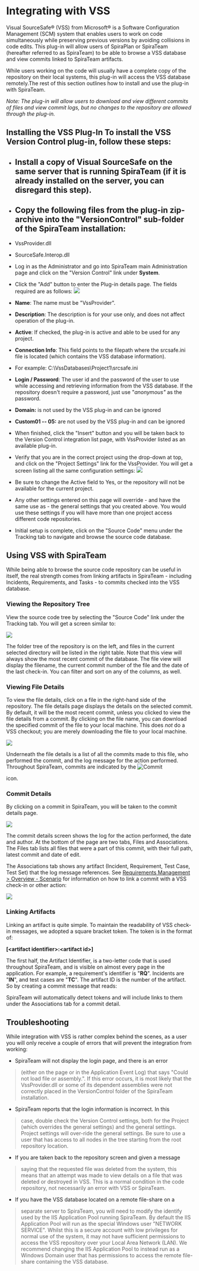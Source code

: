 # Integrating with VSS

Visual SourceSafe® (VSS) from Microsoft® is a Software Configuration
Management (SCM) system that enables users to work on code
simultaneously while preserving previous versions by avoiding collisions
in code edits. This plug-in will allow users of SpiraPlan or SpiraTeam
(hereafter referred to as SpiraTeam) to be able to browse a VSS database
and view commits linked to SpiraTeam artifacts.

While users working on the code will usually have a complete copy of the
repository on their local systems, this plug-in will access the VSS
database remotely.The rest of this section outlines how to install and
use the plug-in with SpiraTeam.

*Note: The plug-in will allow users to download and view different
commits of files and view commit logs, but no changes to the
repository are allowed through the plug-in.*

## Installing the VSS Plug-In To install the VSS Version Control plug-in, follow these steps:

-   ## Install a copy of Visual SourceSafe on the same server that is running SpiraTeam (if it is already installed on the server, you can disregard this step).

-   ## Copy the following files from the plug-in zip-archive into the "VersionControl" sub-folder of the SpiraTeam installation:

-   VssProvider.dll

-   SourceSafe.Interop.dll

-   Log in as the Administrator and go into SpiraTeam main
Administration page and click on the "Version Control" link under
**System**.

-   Click the "Add" button to enter the Plug-in details page. The fields
required are as follows:
![](img/Integrating_with_VSS_37.png)




-   **Name**: The name must be "VssProvider".

-   **Description**: The description is for your use only, and does
not affect operation of the plug-in.

-   **Active**: If checked, the plug-in is active and able to be
used for any project.

-   **Connection Info**: This field points to the filepath where the
srcsafe.ini file is located (which contains the VSS database
information).

-   For example: C:\\VssDatabases\\Project1\\srcsafe.ini

-   **Login / Password**: The user id and the password of the user
to use while accessing and retrieving information from the VSS
database. If the repository doesn't require a password, just use
"*anonymous"* as the password.

-   **Domain:** is not used by the VSS plug-in and can be ignored

-   **Custom01 -- 05:** are not used by the VSS plug-in and can be
ignored

-   When finished, click the "Insert" button and you will be taken back
to the Version Control integration list page, with VssProvider
listed as an available plug-in.

-   Verify that you are in the correct project using the drop-down at
top, and click on the "Project Settings" link for the VssProvider.
You will get a screen listing all the same configuration settings:
![](img/Integrating_with_VSS_38.png)




-   Be sure to change the Active field to Yes, or the repository
will not be available for the current project.

-   Any other settings entered on this page will override - and have
the same use as - the general settings that you created above.
You would use these settings if you will have more than one
project access different code repositories.

-   Initial setup is complete, click on the "Source Code" menu under the
Tracking tab to navigate and browse the source code database.

## Using VSS with SpiraTeam

While being able to browse the source code repository can be useful in
itself, the real strength comes from linking artifacts in SpiraTeam -
including Incidents, Requirements, and Tasks - to commits checked into
the VSS database.

### Viewing the Repository Tree

View the source code tree by selecting the "Source Code" link under the
Tracking tab. You will get a screen similar to:

![](img/Integrating_with_VSS_39.png)




The folder tree of the repository is on the left, and files in the
current selected directory will be listed in the right table. Note that
this view will always show the most recent commit of the database. The
file view will display the filename, the current commit number of the
file and the date of the last check-in. You can filter and sort on any
of the columns, as well.

### Viewing File Details

To view the file details, click on a file in the right-hand side of the
repository. The file details page displays the details on the selected
commit. By default, it will be the most recent commit, unless you
clicked to view the file details from a commit. By clicking on the
file name, you can download the specified commit of the file to your
local machine. This does *not* do a VSS checkout; you are
merely downloading the file to your local machine.

![](img/Integrating_with_VSS_40.png)




Underneath the file details is a list of all the commits made to this
file, who performed the commit, and the log message for the action
performed. Throughout SpiraTeam, commits are indicated by the
![Commit](img/Integrating_with_VSS_12.png)


 icon.

### Commit Details

By clicking on a commit in SpiraTeam, you will be taken to the
commit details page.

![](img/Integrating_with_VSS_41.png)




The commit details screen shows the log for the action performed, the
date and author. At the bottom of the page are two tabs, Files and
Associations. The Files tab lists all files that were a part of this
commit, with their full path, latest commit and date of edit.

The Associations tab shows any artifact (Incident, Requirement, Test
Case, Test Set) that the log message references. See [Requirements Management > Overview - Scenario](../../Spira-User-Manual/Requirements-Management/#overview-scenario) for
information on how to link a commit with a VSS check-in or other
action:

![](img/Integrating_with_VSS_42.png)




### Linking Artifacts

Linking an artifact is quite simple. To maintain the readability of VSS
check-in messages, we adopted a square bracket token. The token is in
the format of:

**\[<artifact identifier\>:<artifact id\>\]**

The first half, the Artifact Identifier, is a two-letter code that is
used throughout SpiraTeam, and is visible on almost every page in the
application. For example, a requirement's identifier is "**RQ**".
Incidents are "**IN**", and test cases are "**TC**". The artifact ID is
the number of the artifact. So by creating a commit message that reads:

SpiraTeam will automatically detect tokens and will include links to
them under the Associations tab for a commit detail.

## Troubleshooting

While integration with VSS is rather complex behind the scenes, as a
user you will only receive a couple of errors that will prevent the
integration from working:

-   SpiraTeam will not display the login page, and there is an error
> (either on the page or in the Application Event Log) that says
> "Could not load file or assembly.". If this error occurs, it is
> most likely that the VssProvider.dll or some of its dependent
> assemblies were not correctly placed in the VersionControl folder
> of the SpiraTeam installation.

-   SpiraTeam reports that the login information is incorrect. In this
> case, double check the Version Control settings, both for the
> Project (which overrides the general settings) and the general
> settings. Project settings will over-ride the general settings. Be
> sure to use a user that has access to all nodes in the tree
> starting from the root repository location.

-   If you are taken back to the repository screen and given a message
> saying that the requested file was deleted from the system, this
> means that an attempt was made to view details on a file that was
> deleted or destroyed in VSS. This is a normal condition in the
> code repository, not necessarily an error with VSS or SpiraTeam.

-   If you have the VSS database located on a remote file-share on a
> separate server to SpiraTeam, you will need to modify the identify
> used by the IIS Application Pool running SpiraTeam. By default the
> IIS Application Pool will run as the special Windows user "NETWORK
> SERVICE". Whilst this is a secure account with low privileges for
> normal use of the system, it may not have sufficient permissions
> to access the VSS repository over your Local Area Network (LAN).
> We recommend changing the IIS Application Pool to instead run as a
> Windows Domain user that has permissions to access the remote
> file-share containing the VSS database.

